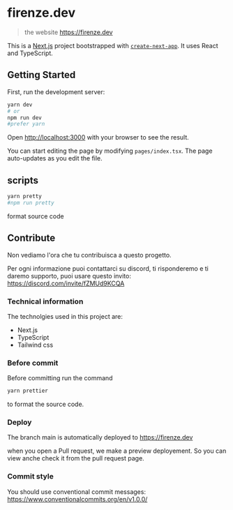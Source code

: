 # firenze.dev 

> the website https://firenze.dev

This is a [Next.js](https://nextjs.org/) project bootstrapped with [`create-next-app`](https://github.com/vercel/next.js/tree/canary/packages/create-next-app). It uses React and TypeScript.

## Getting Started

First, run the development server:

```bash
yarn dev
# or
npm run dev
#prefer yarn
```

Open [http://localhost:3000](http://localhost:3000) with your browser to see the result.

You can start editing the page by modifying `pages/index.tsx`. The page auto-updates as you edit the file.

## scripts 

```bash
yarn pretty
#npm run pretty
```

format source code

## Contribute 

Non vediamo l'ora che tu contribuisca a questo progetto. 

Per ogni informazione puoi contattarci su discord, ti risponderemo e ti daremo supporto, puoi usare questo invito: https://discord.com/invite/fZMUd9KCQA

### Technical information

The technolgies used in this project are: 
* Next.js
* TypeScript
* Tailwind css

### Before commit

Before committing run the command

```bash
yarn prettier
```

to format the source code.

### Deploy

The branch main is automatically deployed to https://firenze.dev 

when you open a Pull request, we make a preview deployement. So you can view anche check it from the pull request page.

### Commit style

You should use conventional commit messages: https://www.conventionalcommits.org/en/v1.0.0/ 



